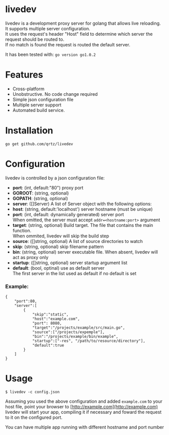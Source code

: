 livedev
=======

livedev is a development proxy server for golang that allows live reloading.  
It supports multiple server configuration.  
It uses the request's header "Host" field to determine which server the request should be routed to.  
If no match is found the request is routed the default server.

 
It has been tested with: `go version go1.0.2`

Features
========
* Cross-platform
* Unobstructive. No code change required
* Simple json configuration file
* Multiple server support
* Automated build service.


Installation
============

`go get github.com/qrtz/livedev` 

Configuration
=============
livedev is controlled by a json configuration file:

* __port__: (int, default:"80") proxy port
* __GOROOT__: (string, optional)
* __GOPATH__: (string, optional)
* __server__: ([]Server) A list of Server object with the following options:
 * __host__: (string, default:'localhost') server hostname (must be unique)
 * __port__: (int, default: dynamically generated) server port  
 When omitted, the server must accept `addr=<hostname:port>` argument
 * __target__: (string, optional) Build target. The file that contains the main function.  
 When ommited, livedev will skip the build step
 * __source__: ([]string, optional) A list of source directories to watch
 * __skip__: (string, optional) skip filename pattern
 * __bin__: (string, optional) server executable file. When absent, livedev will act as proxy only
 * __startup__: ([]string, optional) server startup argument list
 * __default__: (bool, optinal) use as default server  
 The first server in the list used as default if no default is set
 
### Example:

    {
        "port":80,
        "server":[
            {
                "skip":"static",
                "host":"example.com",
                "port": 8080,
                "target":"/projects/example/src/main.go",
                "source":["/projects/expemple"],
                "bin":"/projects/example/bin/example",
                "startup":["-res", "/path/to/resource/directory"],
                "default":true
            }
        ]
    }


Usage
=====

    $ livedev -c config.json
    
Assuming you used the above configuration and added `example.com` to your host file,
point your browser to [http://example.com](http://example.com)  
livedev will start your app, compiling it if necessary and foward the request to
it on the configured port.

You can have multiple app running with different hostname and port number



